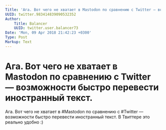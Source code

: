 ```yaml
---
Title: 'Ага. Вот чего не хватает в Mastodon по сравнению с Twitter — возможности быстро перевести иностранный текст.'
UUID: twitter.983414839090532352
Author:
    Title: Balancer
    UUID: twitter.user.balancer73
Date: 'Mon, 09 Apr 2018 21:42:23 +0300'
Type: Post
Markup: Text
---
```


# Ага. Вот чего не хватает в Mastodon по сравнению с Twitter — возможности быстро перевести иностранный текст.

Ага. Вот чего не хватает в #Mastodon по сравнению с #Twitter
— возможности быстро перевести иностранный текст. В Твиттере
это реально удобно :)